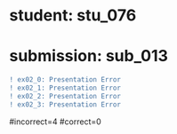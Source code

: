 # student: stu_076
# submission: sub_013

```diff
! ex02_0: Presentation Error
! ex02_1: Presentation Error
! ex02_2: Presentation Error
! ex02_3: Presentation Error
```
#incorrect=4
#correct=0
